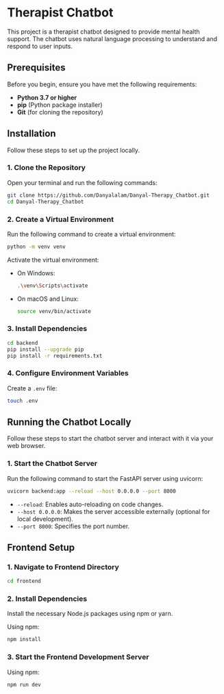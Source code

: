 # Therapist Chatbot

This project is a therapist chatbot designed to provide mental health support. The chatbot uses natural language processing to understand and respond to user inputs.

## Prerequisites

Before you begin, ensure you have met the following requirements:

- **Python 3.7 or higher**
- **pip** (Python package installer)
- **Git** (for cloning the repository)

## Installation

Follow these steps to set up the project locally.

### 1. Clone the Repository

Open your terminal and run the following commands:

```bash
git clone https://github.com/Danyalalam/Danyal-Therapy_Chatbot.git
cd Danyal-Therapy_Chatbot
```

### 2. Create a Virtual Environment

Run the following command to create a virtual environment:

```bash
python -m venv venv
```

Activate the virtual environment:

- On Windows:
    ```bash
    .\venv\Scripts\activate
    ```
- On macOS and Linux:
    ```bash
    source venv/bin/activate
    ```

### 3. Install Dependencies

```bash
cd backend
pip install --upgrade pip
pip install -r requirements.txt
```

### 4. Configure Environment Variables

Create a `.env` file:

```bash
touch .env
```

## Running the Chatbot Locally

Follow these steps to start the chatbot server and interact with it via your web browser.

### 1. Start the Chatbot Server

Run the following command to start the FastAPI server using uvicorn:

```bash
uvicorn backend:app --reload --host 0.0.0.0 --port 8000
```

- `--reload`: Enables auto-reloading on code changes.
- `--host 0.0.0.0`: Makes the server accessible externally (optional for local development).
- `--port 8000`: Specifies the port number.

## Frontend Setup

### 1. Navigate to Frontend Directory

```bash
cd frontend
```

### 2. Install Dependencies

Install the necessary Node.js packages using npm or yarn.

Using npm:

```bash
npm install
```


### 3. Start the Frontend Development Server

Using npm:

```bash
npm run dev
```

